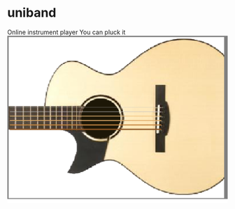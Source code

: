 # uniband
Online instrument player
You can pluck it
![Guitar Screenshot](https://github.com/jeffyan2000/uniband/blob/master/guitar.png)
